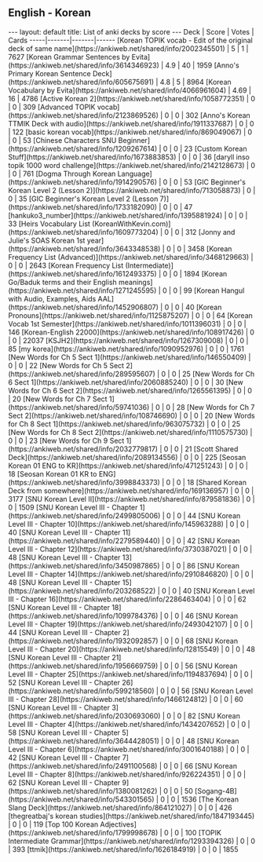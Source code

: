 <h2>English  -  Korean</h2>
---
layout: default
title: List of anki decks by score
---
Deck | Score | Votes | Cards
-----|-------|-------|------
[Korean TOPIK vocab - Edit of the original deck of same name](https://ankiweb.net/shared/info/2002345501) | 5 | 1 | 7627
[Korean Grammar Sentences by Evita](https://ankiweb.net/shared/info/3614346923) | 4.9 | 40 | 1959
[Anno's Primary Korean Sentence Deck](https://ankiweb.net/shared/info/605675691) | 4.8 | 5 | 8964
[Korean Vocabulary by Evita](https://ankiweb.net/shared/info/4066961604) | 4.69 | 16 | 4786
[Active Korean 2](https://ankiweb.net/shared/info/1058772351) | 0 | 0 | 309
[Advanced TOPIK vocab](https://ankiweb.net/shared/info/2123869526) | 0 | 0 | 302
[Anno's Korean TTMIK Deck with audio](https://ankiweb.net/shared/info/1911337687) | 0 | 0 | 122
[basic korean vocab](https://ankiweb.net/shared/info/869049067) | 0 | 0 | 53
[Chinese Characters SNU Beginner](https://ankiweb.net/shared/info/1209267614) | 0 | 0 | 23
[Custom Korean Stuff](https://ankiweb.net/shared/info/1673883853) | 0 | 0 | 36
[daryll inso topik 1000 word challenge](https://ankiweb.net/shared/info/2142128673) | 0 | 0 | 761
[Dogma Through Korean Language](https://ankiweb.net/shared/info/1914290576) | 0 | 0 | 53
[GIC Beginner's Korean Level 2 (Lesson 2)](https://ankiweb.net/shared/info/713058873) | 0 | 0 | 35
[GIC Beginner's Korean Level 2 (Lesson 7)](https://ankiweb.net/shared/info/1733182090) | 0 | 0 | 47
[hankuko3_number](https://ankiweb.net/shared/info/1395881924) | 0 | 0 | 33
[Heirs Vocabulary List (KoreanWithKevin.com)](https://ankiweb.net/shared/info/1609773204) | 0 | 0 | 312
[Jonny and Julie's SOAS Korean 1st year](https://ankiweb.net/shared/info/3643348538) | 0 | 0 | 3458
[Korean Frequency List (Advanced)](https://ankiweb.net/shared/info/3468129663) | 0 | 0 | 2643
[Korean Frequency List (Intermediate)](https://ankiweb.net/shared/info/1612493375) | 0 | 0 | 1894
[Korean Go/Baduk terms and their English meanings](https://ankiweb.net/shared/info/1271245595) | 0 | 0 | 99
[Korean Hangul with Audio, Examples, Aids AAL](https://ankiweb.net/shared/info/1452906807) | 0 | 0 | 40
[Korean Pronouns](https://ankiweb.net/shared/info/1125875207) | 0 | 0 | 64
[Korean Vocab 1st Semester](https://ankiweb.net/shared/info/1011396031) | 0 | 0 | 146
[Korean-English 22000](https://ankiweb.net/shared/info/108917426) | 0 | 0 | 22037
[KSJH2](https://ankiweb.net/shared/info/1267309008) | 0 | 0 | 85
[my korea](https://ankiweb.net/shared/info/1090952976) | 0 | 0 | 1761
[New Words for Ch 5 Sect 1](https://ankiweb.net/shared/info/146550409) | 0 | 0 | 22
[New Words for Ch 5 Sect 2](https://ankiweb.net/shared/info/289595607) | 0 | 0 | 25
[New Words for Ch 6 Sect 1](https://ankiweb.net/shared/info/2060885240) | 0 | 0 | 30
[New Words for Ch 6 Sect 2](https://ankiweb.net/shared/info/1265561395) | 0 | 0 | 20
[New Words for Ch 7 Sect 1](https://ankiweb.net/shared/info/59741036) | 0 | 0 | 28
[New Words for Ch 7 Sect 2](https://ankiweb.net/shared/info/108746690) | 0 | 0 | 20
[New Words for Ch 8 Sect 1](https://ankiweb.net/shared/info/963075732) | 0 | 0 | 25
[New Words for Ch 8 Sect 2](https://ankiweb.net/shared/info/1110575730) | 0 | 0 | 23
[New Words for Ch 9 Sect 1](https://ankiweb.net/shared/info/2032779817) | 0 | 0 | 21
[Scott Shared Deck](https://ankiweb.net/shared/info/2089134556) | 0 | 0 | 225
[Seosan Korean 01 ENG to KR](https://ankiweb.net/shared/info/471251243) | 0 | 0 | 18
[Seosan Korean 01 KR to ENG](https://ankiweb.net/shared/info/3998843373) | 0 | 0 | 18
[Shared Korean Deck from somewhere](https://ankiweb.net/shared/info/169136957) | 0 | 0 | 3177
[SNU Korean Level II](https://ankiweb.net/shared/info/879581836) | 0 | 0 | 1509
[SNU Korean Level III - Chapter 1](https://ankiweb.net/shared/info/2499805006) | 0 | 0 | 44
[SNU Korean Level III - Chapter 10](https://ankiweb.net/shared/info/145963288) | 0 | 0 | 40
[SNU Korean Level III - Chapter 11](https://ankiweb.net/shared/info/2279589440) | 0 | 0 | 42
[SNU Korean Level III - Chapter 12](https://ankiweb.net/shared/info/3730387021) | 0 | 0 | 48
[SNU Korean Level III - Chapter 13](https://ankiweb.net/shared/info/3450987865) | 0 | 0 | 86
[SNU Korean Level III - Chapter 14](https://ankiweb.net/shared/info/2910846820) | 0 | 0 | 48
[SNU Korean Level III - Chapter 15](https://ankiweb.net/shared/info/203268522) | 0 | 0 | 40
[SNU Korean Level III - Chapter 16](https://ankiweb.net/shared/info/2286463404) | 0 | 0 | 62
[SNU Korean Level III - Chapter 18](https://ankiweb.net/shared/info/1099784376) | 0 | 0 | 46
[SNU Korean Level III - Chapter 19](https://ankiweb.net/shared/info/2493042107) | 0 | 0 | 44
[SNU Korean Level III - Chapter 2](https://ankiweb.net/shared/info/1932092857) | 0 | 0 | 68
[SNU Korean Level III - Chapter 20](https://ankiweb.net/shared/info/12815549) | 0 | 0 | 48
[SNU Korean Level III - Chapter 21](https://ankiweb.net/shared/info/1956669759) | 0 | 0 | 56
[SNU Korean Level III - Chapter 25](https://ankiweb.net/shared/info/1194837694) | 0 | 0 | 52
[SNU Korean Level III - Chapter 26](https://ankiweb.net/shared/info/599218560) | 0 | 0 | 56
[SNU Korean Level III - Chapter 28](https://ankiweb.net/shared/info/1466124812) | 0 | 0 | 60
[SNU Korean Level III - Chapter 3](https://ankiweb.net/shared/info/2030693060) | 0 | 0 | 82
[SNU Korean Level III - Chapter 4](https://ankiweb.net/shared/info/1434207652) | 0 | 0 | 58
[SNU Korean Level III - Chapter 5](https://ankiweb.net/shared/info/3644428051) | 0 | 0 | 48
[SNU Korean Level III - Chapter 6](https://ankiweb.net/shared/info/3001640188) | 0 | 0 | 42
[SNU Korean Level III - Chapter 7](https://ankiweb.net/shared/info/2491100568) | 0 | 0 | 66
[SNU Korean Level III - Chapter 8](https://ankiweb.net/shared/info/926224351) | 0 | 0 | 62
[SNU Korean Level III - Chapter 9](https://ankiweb.net/shared/info/1380081262) | 0 | 0 | 50
[Sogang-4B](https://ankiweb.net/shared/info/543301565) | 0 | 0 | 1536
[The Korean Slang Deck](https://ankiweb.net/shared/info/864121027) | 0 | 0 | 426
[thegreatbaj's korean studies](https://ankiweb.net/shared/info/1847193445) | 0 | 0 | 119
[Top 100 Korean Adjectives](https://ankiweb.net/shared/info/1799998678) | 0 | 0 | 100
[TOPIK Intermediate Grammar](https://ankiweb.net/shared/info/1293394326) | 0 | 0 | 393
[ttmik](https://ankiweb.net/shared/info/1626184919) | 0 | 0 | 1855

